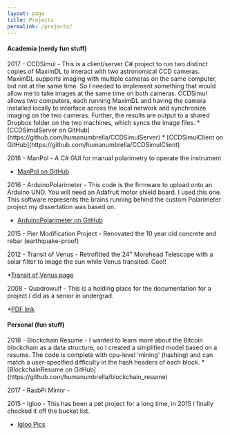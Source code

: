 ```yaml
---
layout: page
title: Projects
permalink: /projects/
---
```


<h4>Academia (nerdy fun stuff)</h4>
2017 - CCDSimul - This is a client/server C# project to run two distinct copies of MaximDL to interact with two astronomical CCD cameras. MaximDL supports imaging with multiple cameras on the same computer, but not at the same time. So I needed to implement something that would allow me to take images at the same time on both cameras.  CCDSimul allows two computers, each running MaximDL and having the camera installed locally to interface across the local network and synchronize imaging on the two cameras. Further, the results are output to a shared Dropbox folder on the two machines, which syncs the image files.
* [CCDSimulServer on GitHub](https://github.com/humanumbrella/CCDSimulServer)
* [CCDSimulClient on GitHub](https://github.com/humanumbrella/CCDSimulClient)

2016 - ManPol - A C# GUI for manual polarimetry to operate the instrument
* [ManPol on GitHub](https://github.com/humanumbrella/ManualPolarimetry)

2016 - ArduinoPolarimeter - This code is the firmware to upload onto an Arduino UNO. You will need an Adafruit motor shield board. I used this one. This software represents the brains running behind the custom Polarimeter project my dissertation was based on.
* [ArduinoPolarimeter on GitHub](https://github.com/humanumbrella/ArduinoPolarimeter)

2015 - Pier Modification Project - Renovated the 10 year old concrete and rebar (earthquake-proof)

2012 - Transit of Venus - Retrofitted the 24" Morehead Telescope with a solar filter to image the sun while Venus transited. Cool!

*[Transit of Venus page]({{site.root}}/proj/tov.html)

2008 - Quadrowulf - This is a holding place for the documentation for a project I did as a senior in undergrad.

*[PDF link](Quadrowulf-Documentation.pdf)

<h4>Personal (fun stuff)</h4>
2018 - Blockchain Resume - I wanted to learn more about the Bitcoin blockchain as a data structure, so I created a simplified model based on a resume. The code is complete with cpu-level 'mining' (hashing) and can match a user-specified difficulty in the hash headers of each block.
* [BlockchainResume on GitHub](https://github.com/humanumbrella/blockchain_resume)

2017 - RasbPi Mirror -

2015 - Igloo - This has been a pet project for a long time, in 2015 I finally checked it off the bucket list.
* [Igloo Pics]({{site.root}}/proj/igloo.html)
